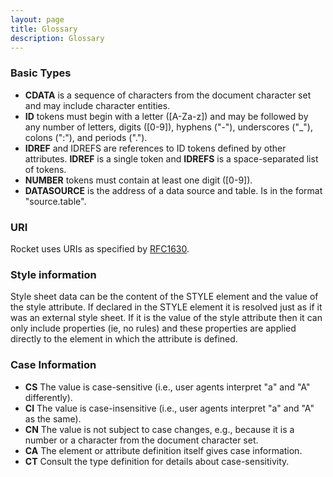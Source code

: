 ```yaml
---
layout: page
title: Glossary
description: Glossary
---
```


### Basic Types

* **CDATA** is a sequence of characters from the document character set and may include character entities.
* **ID** tokens must begin with a letter ([A-Za-z]) and may be followed by any number of letters, digits ([0-9]), hyphens ("-"), underscores ("_"), colons (":"), and periods (".").
* **IDREF** and IDREFS are references to ID tokens defined by other attributes. **IDREF** is a single token and **IDREFS** is a space-separated list of tokens.
* **NUMBER** tokens must contain at least one digit ([0-9]).
* **DATASOURCE** is the address of a data source and table. Is in the format "source.table". 

### URI

Rocket uses URIs as specified by [RFC1630](http://www.w3.org/TR/1999/REC-html401-19991224/references.html#ref-RFC1630).

### Style information

Style sheet data can be the content of the STYLE element and the value of the style attribute. If declared in the STYLE element it is resolved just as if it was an external style sheet. If it is the value of the style attribute then it can only include properties (ie, no rules) and these properties are applied directly to the element in which the attribute is defined.

### Case Information

* **CS** The value is case-sensitive (i.e., user agents interpret "a" and "A" differently).
* **CI** The value is case-insensitive (i.e., user agents interpret "a" and "A" as the same).
* **CN** The value is not subject to case changes, e.g., because it is a number or a character from the document character set.
* **CA** The element or attribute definition itself gives case information.
* **CT** Consult the type definition for details about case-sensitivity.
